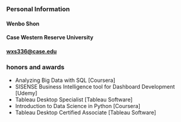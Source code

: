 ### Personal Information

#### Wenbo Shon
#### Case Western Reserve University
#### wxs336@case.edu




### honors and awards
- Analyzing Big Data with SQL [Coursera]
- SISENSE Business Intelligence tool for Dashboard Development [Udemy]
- Tableau Desktop Specialist [Tableau Software]
- Introduction to Data Science in Python [Coursera]
- Tableau Desktop Certified Associate [Tableau Software]
